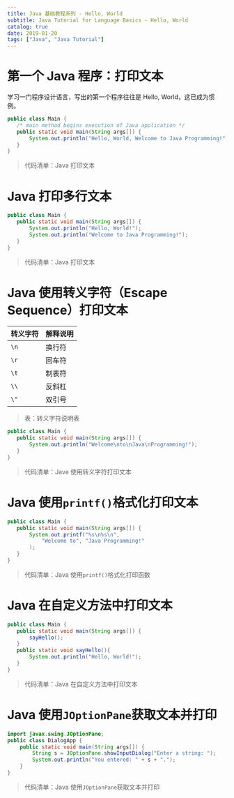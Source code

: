 ```yaml
---
title: Java 基础教程系列 - Hello, World
subtitle: Java Tutorial for Language Basics - Hello, World
catalog: true
date: 2019-01-20
tags: ["Java", "Java Tutorial"]
---
```


# 第一个 Java 程序：打印文本

学习一门程序设计语言，写出的第一个程序往往是 Hello, World，这已成为惯例。

```java
public class Main {
   /* main method begins execution of Java application */
   public static void main(String args[]) {
       System.out.println("Hello, World, Welcome to Java Programming!");
   }
}
```
> 代码清单：Java 打印文本

# Java 打印多行文本

```java
public class Main {
   public static void main(String args[]) {
       System.out.println("Hello, World!");
       System.out.println("Welcome to Java Programming!");
   }
}
```
> 代码清单：Java 打印文本

# Java 使用转义字符（Escape Sequence）打印文本

| 转义字符 | 解释说明 |
| :------- | :------- |
| `\n`     | 换行符   |
| `\r`     | 回车符   |
| `\t`     | 制表符   |
| `\\`     | 反斜杠   |
| `\"`     | 双引号   |

> 表：转义字符说明表

```java
public class Main {
   public static void main(String args[]) {
       System.out.println("Welcome\nto\nJava\nProgramming!");
   }
}
```
> 代码清单：Java 使用转义字符打印文本

# Java 使用`printf()`格式化打印文本

```java
public class Main {
   public static void main(String args[]) {
       System.out.printf("%s\n%s\n",
           "Welcome to", "Java Programming!"
       );
   }
}
```
> 代码清单：Java 使用`printf()`格式化打印函数

# Java 在自定义方法中打印文本

```java
public class Main {
   public static void main(String args[]) {
       sayHello();
   }
   public static void sayHello(){
       System.out.println("Hello, World!");
   }
}
```
> 代码清单：Java 在自定义方法中打印文本

# Java 使用`JOptionPane`获取文本并打印

```java
import javax.swing.JOptionPane;
public class DialogApp {
    public static void main(String args[]) {
        String s = JOptionPane.showInputDialog("Enter a string: ");
        System.out.println("You entered: " + s + ".");
    }
}
```
> 代码清单：Java 使用`JOptionPane`获取文本并打印


